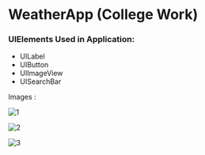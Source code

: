 # WeatherApp (College Work)

### UIElements Used in Application:
* UILabel
* UIButton
* UIImageView
* UISearchBar

Images :

![1](https://user-images.githubusercontent.com/81614235/125764045-b40fbc42-d6f6-4bc9-a6f3-f8443faf1c89.PNG)

![2](https://user-images.githubusercontent.com/81614235/125764036-4894b2f2-8c72-4b69-96b1-fa6c253c8ca5.PNG)

![3](https://user-images.githubusercontent.com/81614235/125764040-6f687d8c-a5c4-41af-9ea9-049ff66f6a48.PNG)


 
